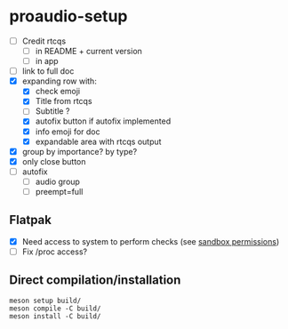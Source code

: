 # proaudio-setup

- [ ] Credit rtcqs
    - [ ] in README + current version
    - [ ] in app
- [ ] link to full doc
- [x] expanding row with:
    - [x] check emoji
    - [x] Title from rtcqs
    - [ ] Subtitle ?
    - [x] autofix button if autofix implemented
    - [x] info emoji for doc
    - [x] expandable area with rtcqs output
- [x] group by importance? by type?
- [x] only close button
- [ ] autofix
    - [ ] audio group
    - [ ] preempt=full

## Flatpak

- [x] Need access to system to perform checks (see [sandbox permissions](https://docs.flatpak.org/en/latest/sandbox-permissions.html))
- [ ] Fix /proc access?

## Direct compilation/installation

```
meson setup build/
meson compile -C build/
meson install -C build/
```

